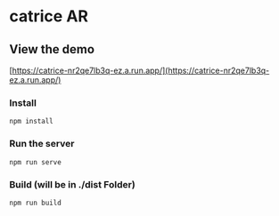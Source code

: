 # catrice AR

## View the demo
[https://catrice-nr2qe7lb3q-ez.a.run.app/](https://catrice-nr2qe7lb3q-ez.a.run.app/)


### Install
```
npm install
```


### Run the server
```
npm run serve
```

### Build (will be in ./dist Folder)
```
npm run build
```


